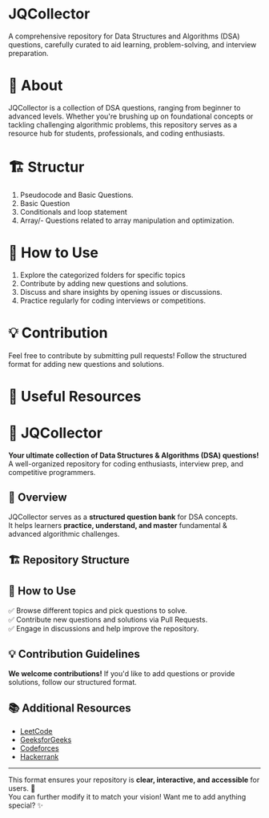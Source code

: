 # JQCollector

A comprehensive repository for Data Structures and Algorithms (DSA) questions, carefully curated to aid learning, problem-solving, and interview preparation.


 # 📌 About

JQCollector is a collection of DSA questions, ranging from beginner to advanced levels. Whether you're brushing up on foundational concepts or tackling challenging algorithmic problems, this repository serves as a resource hub for students, professionals, and coding enthusiasts.

 # 🏗 Structur

 1.  Pseudocode and Basic Questions.
 2.  Basic Question
 3.  Conditionals and loop statement 
 4.  Array/- Questions related to array manipulation and optimization.

 # 🚀 How to Use

1. Explore the categorized folders for specific topics
2. Contribute by adding new questions and solutions.
3. Discuss and share insights by opening issues or discussions.
4. Practice regularly for coding interviews or competitions.

# 💡 Contribution
 
 Feel free to contribute by submitting pull requests! Follow the structured format for adding new questions and solutions.

 # 🔗 Useful Resources
 
 


<!-- help -->

# 🚀 JQCollector  
**Your ultimate collection of Data Structures & Algorithms (DSA) questions!**  
A well-organized repository for coding enthusiasts, interview prep, and competitive programmers.

## 📌 Overview  
JQCollector serves as a **structured question bank** for DSA concepts.  
It helps learners **practice, understand, and master** fundamental & advanced algorithmic challenges.  

## 🏗 Repository Structure  

## 🚀 How to Use  
✅ Browse different topics and pick questions to solve.  
✅ Contribute new questions and solutions via Pull Requests.  
✅ Engage in discussions and help improve the repository.

## 💡 Contribution Guidelines  
**We welcome contributions!** If you'd like to add questions or provide solutions, follow our structured format.  

## 📚 Additional Resources  
- [LeetCode](https://leetcode.com/)  
- [GeeksforGeeks](https://www.geeksforgeeks.org/)  
- [Codeforces](https://codeforces.com/)  
- [Hackerrank](https://www.hackerrank.com/)  

---

This format ensures your repository is **clear, interactive, and accessible** for users. 🚀  
You can further modify it to match your vision! Want me to add anything special? ✨  


